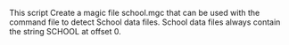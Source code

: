 This script Create a magic file school.mgc that can be used with the command file to detect School data files. School data files always contain the string SCHOOL at offset 0.

